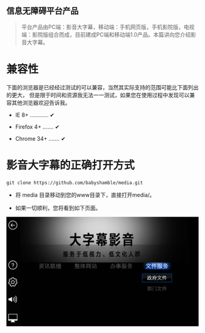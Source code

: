 信息无障碍平台产品
---------------
> 平台产品由PC端：影音大字幕，移动端：手机网页版，手机影院版，电视端：影院版组合而成，目前建成PC端和移动端1.0产品。本篇讲向您介绍影音大字幕。

兼容性
=====

下面的浏览器是已经经过测试的可以兼容，当然其实际支持的范围可能比下面列出的更大， 但是限于时间和资源我无法一一测试，如果您在使用过程中发现可以兼容其他浏览器欢迎告诉我。

- IE 8+ ............ ✔

- Firefox 4+ ....... ✔

- Chrome 34+ ....... ✔

影音大字幕的正确打开方式
====================

```
git clone https://github.com/babyshamble/media.git

```
- 将 media 目录移动到您的www目录下，直接打开media/。

- 如果一切顺利，您将看到如下页面。 
	
![img](./1.png)